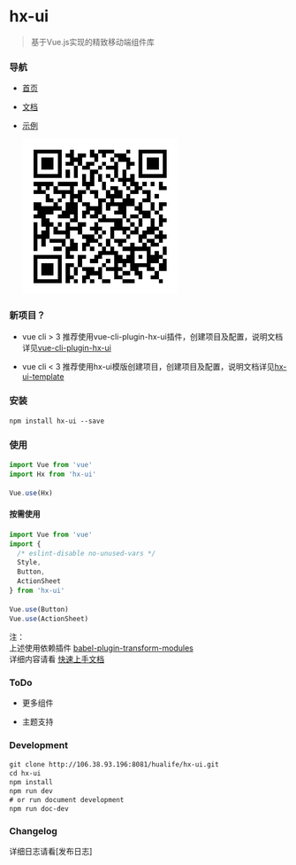# hx-ui

> 基于Vue.js实现的精致移动端组件库

### 导航

- [首页](http://sales-int.ihxlife.com/hualifeui/docs/index.html)
- [文档](http://sales-int.ihxlife.com/hualifeui/docs/index.html#/zh-CN)
- [示例](http://sales-int.ihxlife.com/hualifeui/docs/index.html#/zh-CN/example)

  ![示例二维码](./assets/example-qr.png)

### 新项目？

- vue cli > 3
  推荐使用vue-cli-plugin-hx-ui插件，创建项目及配置，说明文档详见[vue-cli-plugin-hx-ui](http://106.38.93.196:8081/hx-ui/vue-cli-plugin-hx-ui)

- vue cli < 3
  推荐使用hx-ui模版创建项目，创建项目及配置，说明文档详见[hx-ui-template](http://106.38.93.196:8081/hx-ui/hx-ui-template)

### 安装

```shell
npm install hx-ui --save
```

### 使用

```js
import Vue from 'vue'
import Hx from 'hx-ui'

Vue.use(Hx)
```

#### 按需使用

```js
import Vue from 'vue'
import {
  /* eslint-disable no-unused-vars */
  Style,
  Button,
  ActionSheet
} from 'hx-ui'

Vue.use(Button)
Vue.use(ActionSheet)
```

注：  
上述使用依赖插件 [babel-plugin-transform-modules](https://www.npmjs.com/package/babel-plugin-transform-modules)  
详细内容请看 [快速上手文档](http://sales-int.ihxlife.com/hualifeui/docs/index.html#/zh-CN/docs/quick-start)

### ToDo

- 更多组件

- 主题支持

### Development

```shell
git clone http://106.38.93.196:8081/hualife/hx-ui.git
cd hx-ui
npm install
npm run dev
# or run document development
npm run doc-dev
```

### Changelog

详细日志请看[发布日志]
